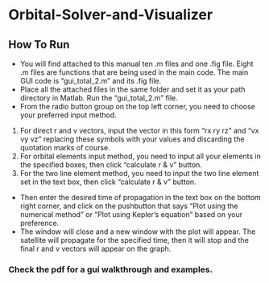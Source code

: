 # Orbital-Solver-and-Visualizer

## How To Run
- You will find attached to this manual ten .m files and one .fig file. Eight .m files are
functions that are being used in the main code. The main GUI code is “gui_total_2.m” and
its .fig file.</br>
- Place all the attached files in the same folder and set it as your path directory in Matlab.
Run the “gui_total_2.m” file.</br>
- From the radio button group on the top left corner, you need to choose your preferred
input method.</br>
1) For direct r and v vectors, input the vector in this form “rx ry rz” and “vx vy vz” replacing
these symbols with your values and discarding the quotation marks of course.</br>
2) For orbital elements input method, you need to input all your elements in the specified
boxes, then click “calculate r & v” button.</br>
3) For the two line element method, you need to input the two line element set in the text
box, then click “calculate r & v” button.</br>
- Then enter the desired time of propagation in the text box on the bottom right corner,
and click on the pushbutton that says “Plot using the numerical method” or “Plot using
Kepler’s equation” based on your preference.</br>
- The window will close and a new window with the plot will appear. The satellite will
propagate for the specified time, then it will stop and the final r and v vectors will appear
on the graph.</br>

### Check the pdf for a gui walkthrough and examples. 
